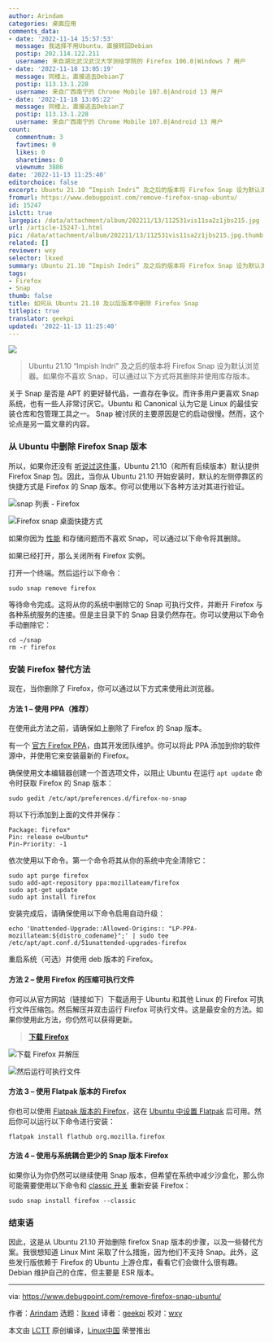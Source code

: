 ```yaml
---
author: Arindam
categories: 桌面应用
comments_data:
- date: '2022-11-14 15:57:53'
  message: 我选择不用Ubuntu，直接转回Debian
  postip: 202.114.122.211
  username: 来自湖北武汉武汉大学测绘学院的 Firefox 106.0|Windows 7 用户
- date: '2022-11-18 13:05:19'
  message: 同楼上，直接逃去Debian了
  postip: 113.13.1.228
  username: 来自广西南宁的 Chrome Mobile 107.0|Android 13 用户
- date: '2022-11-18 13:05:22'
  message: 同楼上，直接逃去Debian了
  postip: 113.13.1.228
  username: 来自广西南宁的 Chrome Mobile 107.0|Android 13 用户
count:
  commentnum: 3
  favtimes: 0
  likes: 0
  sharetimes: 0
  viewnum: 3886
date: '2022-11-13 11:25:40'
editorchoice: false
excerpt: Ubuntu 21.10 “Impish Indri” 及之后的版本将 Firefox Snap 设为默认浏览器。如果你不喜欢 Snap，可以通过以下方式将其删除并使用库存版本。
fromurl: https://www.debugpoint.com/remove-firefox-snap-ubuntu/
id: 15247
islctt: true
largepic: /data/attachment/album/202211/13/112531vis11sa2z1jbs215.jpg
url: /article-15247-1.html
pic: /data/attachment/album/202211/13/112531vis11sa2z1jbs215.jpg.thumb.jpg
related: []
reviewer: wxy
selector: lkxed
summary: Ubuntu 21.10 “Impish Indri” 及之后的版本将 Firefox Snap 设为默认浏览器。如果你不喜欢 Snap，可以通过以下方式将其删除并使用库存版本。
tags:
- Firefox
- Snap
thumb: false
title: 如何从 Ubuntu 21.10 及以后版本中删除 Firefox Snap
titlepic: true
translator: geekpi
updated: '2022-11-13 11:25:40'
---
```


![](/data/attachment/album/202211/13/112531vis11sa2z1jbs215.jpg)



> 
> Ubuntu 21.10 “Impish Indri” 及之后的版本将 Firefox Snap 设为默认浏览器。如果你不喜欢 Snap，可以通过以下方式将其删除并使用库存版本。
> 
> 
> 


关于 Snap 是否是 APT 的更好替代品，一直存在争议。而许多用户更喜欢 Snap 系统，也有一些人非常讨厌它。Ubuntu 和 Canonical 认为它是 Linux 的最佳安装仓库和包管理工具之一。 Snap 被讨厌的主要原因是它的启动很慢。然而，这个论点是另一篇文章的内容。


### 从 Ubuntu 中删除 Firefox Snap 版本


所以，如果你还没有 [听说过这件事](https://bugs.launchpad.net/ubuntu/+source/ubuntu-release-upgrader/+bug/1943840)，Ubuntu 21.10（和所有后续版本）默认提供 Firefox Snap 包。因此，当你从 Ubuntu 21.10 开始安装时，默认的左侧停靠区的快捷方式是 Firefox 的 Snap 版本。你可以使用以下各种方法对其进行验证。


![snap 列表 - Firefox](/data/attachment/album/202211/13/112540mwrtizzikf47rk4f.jpg)


![Firefox snap 桌面快捷方式](/data/attachment/album/202211/13/112540scepewawo11qwhcl.jpg)


如果你因为 [性能](https://www.debugpoint.com/2021/03/clean-up-snap/) 和存储问题而不喜欢 Snap，可以通过以下命令将其删除。


如果已经打开，那么关闭所有 Firefox 实例。


打开一个终端。然后运行以下命令：



```
sudo snap remove firefox

```

等待命令完成。这将从你的系统中删除它的 Snap 可执行文件，并断开 Firefox 与各种系统服务的连接。但是主目录下的 Snap 目录仍然存在。你可以使用以下命令手动删除它：



```
cd ~/snap
rm -r firefox

```

### 安装 Firefox 替代方法


现在，当你删除了 Firefox，你可以通过以下方式来使用此浏览器。


#### 方法 1 – 使用 PPA（推荐）


在使用此方法之前，请确保如上删除了 Firefox 的 Snap 版本。


有一个 [官方 Firefox PPA](https://launchpad.net/~mozillateam/+archive/ubuntu/ppa)，由其开发团队维护。你可以将此 PPA 添加到你的软件源中，并使用它来安装最新的 Firefox。


确保使用文本编辑器创建一个首选项文件，以阻止 Ubuntu 在运行 `apt update` 命令时获取 Firefox 的 Snap 版本：



```
sudo gedit /etc/apt/preferences.d/firefox-no-snap

```

将以下行添加到上面的文件并保存：



```
Package: firefox*
Pin: release o=Ubuntu*
Pin-Priority: -1

```

依次使用以下命令。第一个命令将其从你的系统中完全清除它：



```
sudo apt purge firefox
sudo add-apt-repository ppa:mozillateam/firefox
sudo apt-get update
sudo apt install firefox

```

安装完成后，请确保使用以下命令启用自动升级：



```
echo 'Unattended-Upgrade::Allowed-Origins:: "LP-PPA-mozillateam:${distro_codename}";' | sudo tee /etc/apt/apt.conf.d/51unattended-upgrades-firefox

```

重启系统（可选）并使用 deb 版本的 Firefox。


#### 方法 2 – 使用 Firefox 的压缩可执行文件


你可以从官方网站（链接如下）下载适用于 Ubuntu 和其他 Linux 的 Firefox 可执行文件压缩包。然后解压并双击运行 Firefox 可执行文件。这是最安全的方法。如果你使用此方法，你仍然可以获得更新。



> 
> **[下载 Firefox](https://www.mozilla.org/en-US/firefox/new/)**
> 
> 
> 


![下载 Firefox 并解压](/data/attachment/album/202211/13/112540q40fwwb45z977zwu.jpg)


![然后运行可执行文件](/data/attachment/album/202211/13/112540e25eok0zjeejkekj.jpg)


#### 方法 3 – 使用 Flatpak 版本的 Firefox


你也可以使用 [Flatpak 版本的 Firefox](https://flathub.org/apps/details/org.mozilla.firefox)，这在 [Ubuntu 中设置 Flatpak](https://www.debugpoint.com/2018/07/how-to-install-flatpak-apps-ubuntu-linux/) 后可用。然后你可以运行以下命令进行安装：



```
flatpak install flathub org.mozilla.firefox

```

#### 方法 4 – 使用与系统耦合更少的 Snap 版本 Firefox


如果你认为你仍然可以继续使用 Snap 版本，但希望在系统中减少沙盒化，那么你可能需要使用以下命令和 [classic 开关](https://snapcraft.io/docs/snap-confinement) 重新安装 Firefox：



```
sudo snap install firefox --classic

```

### 结束语


因此，这是从 Ubuntu 21.10 开始删除 firefox Snap 版本的步骤，以及一些替代方案。我很想知道 Linux Mint 采取了什么措施，因为他们不支持 Snap。此外，这些发行版依赖于 Firefox 的 Ubuntu 上游仓库，看看它们会做什么很有趣。Debian 维护自己的仓库，但主要是 ESR 版本。




---


via: <https://www.debugpoint.com/remove-firefox-snap-ubuntu/>


作者：[Arindam](https://www.debugpoint.com/author/admin1/) 选题：[lkxed](https://github.com/lkxed) 译者：[geekpi](https://github.com/geekpi) 校对：[wxy](https://github.com/wxy)


本文由 [LCTT](https://github.com/LCTT/TranslateProject) 原创编译，[Linux中国](https://linux.cn/) 荣誉推出